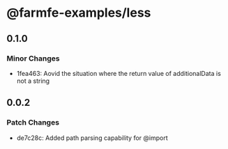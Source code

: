 # @farmfe-examples/less

## 0.1.0

### Minor Changes

- 1fea463: Aovid the situation where the return value of additionalData is not a string

## 0.0.2

### Patch Changes

- de7c28c: Added path parsing capability for @import
